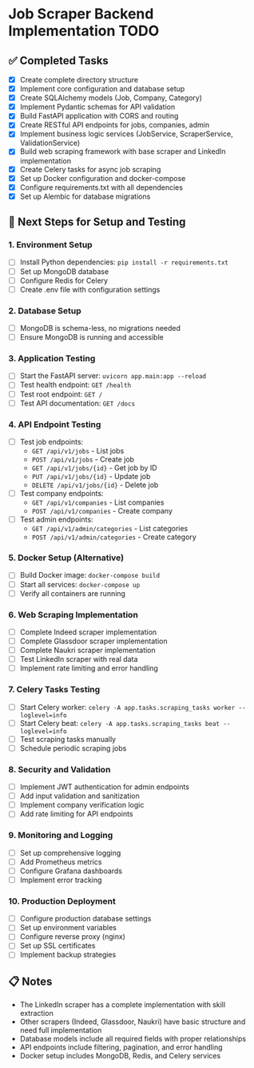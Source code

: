 # Job Scraper Backend Implementation TODO

## ✅ Completed Tasks
- [x] Create complete directory structure
- [x] Implement core configuration and database setup
- [x] Create SQLAlchemy models (Job, Company, Category)
- [x] Implement Pydantic schemas for API validation
- [x] Build FastAPI application with CORS and routing
- [x] Create RESTful API endpoints for jobs, companies, admin
- [x] Implement business logic services (JobService, ScraperService, ValidationService)
- [x] Build web scraping framework with base scraper and LinkedIn implementation
- [x] Create Celery tasks for async job scraping
- [x] Set up Docker configuration and docker-compose
- [x] Configure requirements.txt with all dependencies
- [x] Set up Alembic for database migrations

## 🔄 Next Steps for Setup and Testing

### 1. Environment Setup
- [ ] Install Python dependencies: `pip install -r requirements.txt`
- [ ] Set up MongoDB database
- [ ] Configure Redis for Celery
- [ ] Create .env file with configuration settings

### 2. Database Setup
- [ ] MongoDB is schema-less, no migrations needed
- [ ] Ensure MongoDB is running and accessible

### 3. Application Testing
- [ ] Start the FastAPI server: `uvicorn app.main:app --reload`
- [ ] Test health endpoint: `GET /health`
- [ ] Test root endpoint: `GET /`
- [ ] Test API documentation: `GET /docs`

### 4. API Endpoint Testing
- [ ] Test job endpoints:
  - `GET /api/v1/jobs` - List jobs
  - `POST /api/v1/jobs` - Create job
  - `GET /api/v1/jobs/{id}` - Get job by ID
  - `PUT /api/v1/jobs/{id}` - Update job
  - `DELETE /api/v1/jobs/{id}` - Delete job
- [ ] Test company endpoints:
  - `GET /api/v1/companies` - List companies
  - `POST /api/v1/companies` - Create company
- [ ] Test admin endpoints:
  - `GET /api/v1/admin/categories` - List categories
  - `POST /api/v1/admin/categories` - Create category

### 5. Docker Setup (Alternative)
- [ ] Build Docker image: `docker-compose build`
- [ ] Start all services: `docker-compose up`
- [ ] Verify all containers are running

### 6. Web Scraping Implementation
- [ ] Complete Indeed scraper implementation
- [ ] Complete Glassdoor scraper implementation
- [ ] Complete Naukri scraper implementation
- [ ] Test LinkedIn scraper with real data
- [ ] Implement rate limiting and error handling

### 7. Celery Tasks Testing
- [ ] Start Celery worker: `celery -A app.tasks.scraping_tasks worker --loglevel=info`
- [ ] Start Celery beat: `celery -A app.tasks.scraping_tasks beat --loglevel=info`
- [ ] Test scraping tasks manually
- [ ] Schedule periodic scraping jobs

### 8. Security and Validation
- [ ] Implement JWT authentication for admin endpoints
- [ ] Add input validation and sanitization
- [ ] Implement company verification logic
- [ ] Add rate limiting for API endpoints

### 9. Monitoring and Logging
- [ ] Set up comprehensive logging
- [ ] Add Prometheus metrics
- [ ] Configure Grafana dashboards
- [ ] Implement error tracking

### 10. Production Deployment
- [ ] Configure production database settings
- [ ] Set up environment variables
- [ ] Configure reverse proxy (nginx)
- [ ] Set up SSL certificates
- [ ] Implement backup strategies

## 📋 Notes
- The LinkedIn scraper has a complete implementation with skill extraction
- Other scrapers (Indeed, Glassdoor, Naukri) have basic structure and need full implementation
- Database models include all required fields with proper relationships
- API endpoints include filtering, pagination, and error handling
- Docker setup includes MongoDB, Redis, and Celery services
